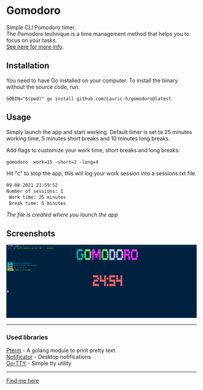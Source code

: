 # Gomodoro
Simple CLI Pomodoro timer.  
The Pomodoro technique is a time management method that helps you to focus on your tasks.  
[See here for more info](https://en.wikipedia.org/wiki/Pomodoro_Technique).

## Installation
You need to have Go installed on your computer.
To install the binary without the source code, run:
```
GOBIN="$(pwd)" go install github.com/Lauric-h/gomodoro@latest
```

## Usage
Simply launch the app and start working. 
Default timer is set to 25 minutes working time, 5 minutes short breaks and 10 minutes long breaks.

Add flags to customize your work time, short breaks and long breaks:  
```
gomodoro -work=15 -short=2 -long=4
```

Hit "c" to stop the app, this will log your work session into a sessions.txt file.

```
09-08-2021 21:59:52
Number of sessions: 1
 Work time: 25 minutes
 Break time: 5 minutes
```
*The file is created where you launch the app*

## Screenshots
![screenshot](./screenshot.png)
***
### Used libraries
[Pterm](https://github.com/pterm/pterm#-examples) - A golang module to print pretty text  
[Notificator](https://github.com/0xAX/notificator) - Desktop notifications  
[Go-TTY](https://github.com/mattn/go-tty) - Simple tty utility  
***
[Find me here](https://lauric.app/)
